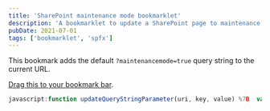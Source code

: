 ```yaml
---
title: 'SharePoint maintenance mode bookmarklet'
description: 'A bookmarklet to update a SharePoint page to maintenance mode.'
pubDate: 2021-07-01
tags: ['bookmarklet', 'spfx']
---
```


This bookmark adds the default `?maintenancemode=true` query string to the current URL.

<a href='javascript:function updateQueryStringParameter(uri, key, value) %7B  var re = new RegExp("(%5B?&%5D)" + key + "=.*?(&%7C$)", "i");  var separator = uri.indexOf("?") !== -1 ? "&" : "?";  if (uri.match(re)) %7B    return uri.replace(re, "$1" + key + "=" + value + "$2");  %7D else %7B    return uri + separator + key + "=" + value;  %7D%7Dconst url = updateQueryStringParameter(window.location.href, %27maintenancemode%27, %27true%27);window.location.href = url;'>Drag this to your bookmark bar</a>.

```javascript
javascript:function updateQueryStringParameter(uri, key, value) %7B  var re = new RegExp("(%5B?&%5D)" + key + "=.*?(&%7C$)", "i");  var separator = uri.indexOf("?") !== -1 ? "&" : "?";  if (uri.match(re)) %7B    return uri.replace(re, "$1" + key + "=" + value + "$2");  %7D else %7B    return uri + separator + key + "=" + value;  %7D%7Dconst url = updateQueryStringParameter(window.location.href, %27maintenancemode%27, %27true%27);window.location.href = url;
```
